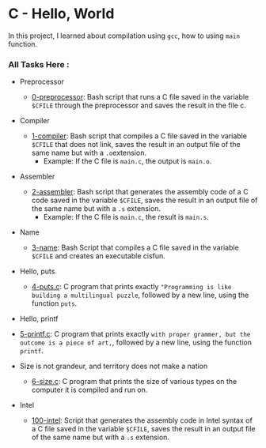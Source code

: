 # C - Hello, World

In this project, I learned about compilation using `gcc`, how to using `main` function.

### All Tasks Here :

+ Preprocessor
  - [0-preprocessor](https://github.com/BigGtpoint/alx-low_level_programming/blob/main/0x00-hello_world/0-preprocessor): Bash script that runs a C file saved in      the variable `$CFILE` through the preprocessor and saves the result in the file c.
  
+ Compiler
  - [1-compiler](https://github.com/BigGtpoint/alx-low_level_programming/blob/main/0x00-hello_world/1-compiler): Bash script that compiles a C file saved in the variable `$CFILE` that does not link, saves the result in an output file of the same name but with a `.o`extension.
     - Example: If the C file is `main.c`, the output is `main.o`.
     
+ Assembler
  - [2-assembler](https://github.com/BigGtpoint/alx-low_level_programming/blob/main/0x00-hello_world/2-assembler): Bash script that generates the assembly code of a C code saved in the variable `$CFILE`, saves the result in an output file of the same name but with a     `.s` extension.
     - Example: If the C file is `main.c`, the result is `main.s`.
     
+ Name
  - [3-name](https://github.com/BigGtpoint/alx-low_level_programming/blob/main/0x00-hello_world/3-name): Bash Script that compiles a C file saved in the variable `$CFILE` and creates an executable cisfun.
    
+ Hello, puts
  - [4-puts.c](https://github.com/BigGtpoint/alx-low_level_programming/blob/main/0x00-hello_world/4-puts.c): C program that prints exactly `"Programming is like building a multilingual puzzle`, followed by a new line, using the function `puts`.
  
+ Hello, printf
 - [5-printf.c](https://github.com/BigGtpoint/alx-low_level_programming/blob/main/0x00-hello_world/5-printf.c): C program that prints exactly `with proper grammer, but the outcome is a piece of art,`, followed by a new line, using the function `printf`.
 
+ Size is not grandeur, and territory does not make a nation
  - [6-size.c](https://github.com/BigGtpoint/alx-low_level_programming/blob/main/0x00-hello_world/6-size.c): C program that prints the size of various types on the computer it is compiled and run on.
 
+ Intel
  - [100-intel](https://github.com/BigGtpoint/alx-low_level_programming/blob/main/0x00-hello_world/100-intel): Script that generates the assembly code in Intel syntax of a C file saved in the variable `$CFILE`, saves the result in an output file of the same name but with a `.s` extension.
  


  
  
